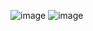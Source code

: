 ![image](https://user-images.githubusercontent.com/87814580/215108651-1e531df2-f247-41d8-b1ad-d390e09cfd29.png)
![image](https://user-images.githubusercontent.com/87814580/215108998-0d4d5d02-affc-441a-867a-76cc571adacd.png)

